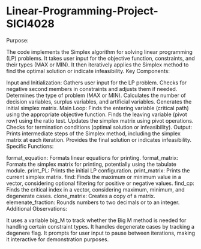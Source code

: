 # Linear-Programming-Project-SICI4028

Purpose:

The code implements the Simplex algorithm for solving linear programming (LP) problems.
It takes user input for the objective function, constraints, and their types (MAX or MIN).
It then iteratively applies the Simplex method to find the optimal solution or indicate infeasibility.
Key Components:

Input and Initialization:
Gathers user input for the LP problem.
Checks for negative second members in constraints and adjusts them if needed.
Determines the type of problem (MAX or MIN).
Calculates the number of decision variables, surplus variables, and artificial variables.
Generates the initial simplex matrix.
Main Loop:
Finds the entering variable (critical path) using the appropriate objective function.
Finds the leaving variable (pivot row) using the ratio test.
Updates the simplex matrix using pivot operations.
Checks for termination conditions (optimal solution or infeasibility).
Output:
Prints intermediate steps of the Simplex method, including the simplex matrix at each iteration.
Provides the final solution or indicates infeasibility.
Specific Functions:

format_equation: Formats linear equations for printing.
format_matrix: Formats the simplex matrix for printing, potentially using the tabulate module.
print_PL: Prints the initial LP configuration.
print_matrix: Prints the current simplex matrix.
find: Finds the maximum or minimum value in a vector, considering optional filtering for positive or negative values.
find_cp: Finds the critical index in a vector, considering maximum, minimum, and degenerate cases.
clone_matrix: Creates a copy of a matrix.
elemenate_fraction: Rounds numbers to two decimals or to an integer.
Additional Observations:

It uses a variable big_M to track whether the Big M method is needed for handling certain constraint types.
It handles degenerate cases by tracking a degenere flag.
It prompts for user input to pause between iterations, making it interactive for demonstration purposes.
